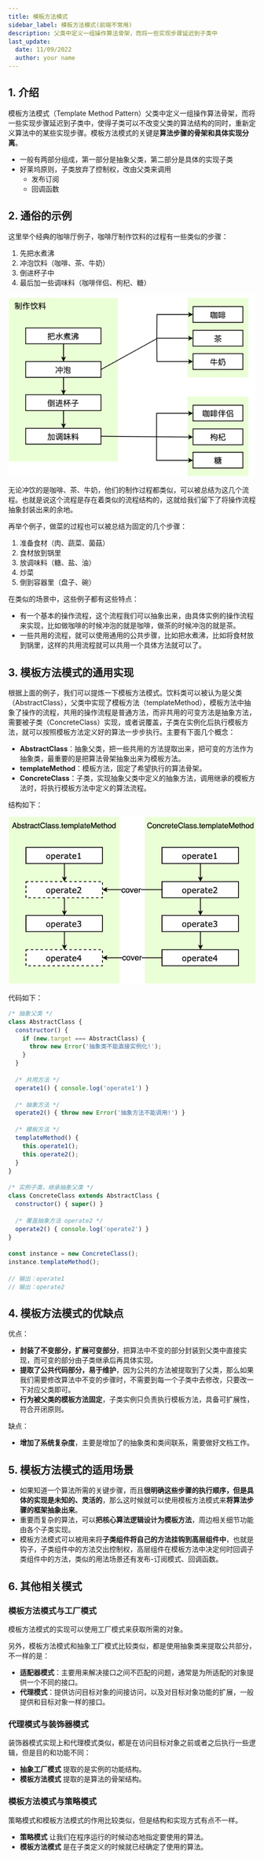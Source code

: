 ```yaml
---
title: 模板方法模式
sidebar_label: 模板方法模式(前端不常用)
description: 父类中定义一组操作算法骨架，而将一些实现步骤延迟到子类中
last_update:
  date: 11/09/2022
  author: your name
---
```


## 1. 介绍

模板方法模式（Template Method Pattern）父类中定义一组操作算法骨架，而将一些实现步骤延迟到子类中，使得子类可以不改变父类的算法结构的同时，重新定义算法中的某些实现步骤。模板方法模式的关键是**算法步骤的骨架和具体实现分离**。

+ 一般有两部分组成，第一部分是抽象父类，第二部分是具体的实现子类
+ 好莱坞原则，子类放弃了控制权，改由父类来调用
  + 发布订阅
  + 回调函数

## 2. 通俗的示例

这里举个经典的咖啡厅例子，咖啡厅制作饮料的过程有一些类似的步骤：

1. 先把水煮沸
2. 冲泡饮料（咖啡、茶、牛奶）
3. 倒进杯子中
4. 最后加一些调味料（咖啡伴侣、枸杞、糖）

![](https://raw.githubusercontent.com/retech-fe/image-hosting/main/img/2022/12/11/08-44-48-e961d42fd04278611cb3f18f29e87a43-20221211084448-cada43.png)


无论冲饮的是咖啡、茶、牛奶，他们的制作过程都类似，可以被总结为这几个流程。也就是说这个流程是存在着类似的流程结构的，这就给我们留下了将操作流程抽象封装出来的余地。

再举个例子，做菜的过程也可以被总结为固定的几个步骤：

1. 准备食材（肉、蔬菜、菌菇）
2. 食材放到锅里
3. 放调味料（糖、盐、油）
4. 炒菜
5. 倒到容器里（盘子、碗）

在类似的场景中，这些例子都有这些特点：

* 有一个基本的操作流程，这个流程我们可以抽象出来，由具体实例的操作流程来实现，比如做咖啡的时候冲泡的就是咖啡，做茶的时候冲泡的就是茶。
* 一些共用的流程，就可以使用通用的公共步骤，比如把水煮沸，比如将食材放到锅里，这样的共用流程就可以共用一个具体方法就可以了。

## 3. 模板方法模式的通用实现

根据上面的例子，我们可以提炼一下模板方法模式。饮料类可以被认为是父类（AbstractClass），父类中实现了模板方法（templateMethod），模板方法中抽象了操作的流程，共用的操作流程是普通方法，而非共用的可变方法是抽象方法，需要被子类（ConcreteClass）实现，或者说覆盖，子类在实例化后执行模板方法，就可以按照模板方法定义好的算法一步步执行。主要有下面几个概念：

* **AbstractClass**：抽象父类，把一些共用的方法提取出来，把可变的方法作为抽象类，最重要的是把算法骨架抽象出来为模板方法。
* **templateMethod**：模板方法，固定了希望执行的算法骨架。
* **ConcreteClass**：子类，实现抽象父类中定义的抽象方法，调用继承的模板方法时，将执行模板方法中定义的算法流程。

结构如下：

![](https://raw.githubusercontent.com/retech-fe/image-hosting/main/img/2022/12/11/08-46-15-4e8e012d0867eb1f36514dae8eec68de-20221211084615-9ca9f8.png)

代码如下：

```javascript
/* 抽象父类 */
class AbstractClass {
  constructor() {
    if (new.target === AbstractClass) {
      throw new Error('抽象类不能直接实例化!');
    }
  }

  /* 共用方法 */
  operate1() { console.log('operate1') }

  /* 抽象方法 */
  operate2() { throw new Error('抽象方法不能调用!') }

  /* 模板方法 */
  templateMethod() {
    this.operate1();
    this.operate2();
  }
}

/* 实例子类，继承抽象父类 */
class ConcreteClass extends AbstractClass {
  constructor() { super() }

  /* 覆盖抽象方法 operate2 */
  operate2() { console.log('operate2') }
}

const instance = new ConcreteClass();
instance.templateMethod();

// 输出：operate1
// 输出：operate2
```

## 4. 模板方法模式的优缺点

优点：

* **封装了不变部分，扩展可变部分**，把算法中不变的部分封装到父类中直接实现，而可变的部分由子类继承后再具体实现。
* **提取了公共代码部分，易于维护**，因为公共的方法被提取到了父类，那么如果我们需要修改算法中不变的步骤时，不需要到每一个子类中去修改，只要改一下对应父类即可。
* **行为被父类的模板方法固定**，子类实例只负责执行模板方法，具备可扩展性，符合开闭原则。

缺点：

* **增加了系统复杂度**，主要是增加了的抽象类和类间联系，需要做好文档工作。

## 5. 模板方法模式的适用场景

* 如果知道一个算法所需的关键步骤，而且**很明确这些步骤的执行顺序，但是具体的实现是未知的、灵活的**，那么这时候就可以使用模板方法模式来**将算法步骤的框架抽象出来**。
* 重要而复杂的算法，可以**把核心算法逻辑设计为模板方法**，周边相关细节功能由各个子类实现。
* 模板方法模式可以被用来将**子类组件将自己的方法挂钩到高层组件中**，也就是钩子，子类组件中的方法交出控制权，高层组件在模板方法中决定何时回调子类组件中的方法，类似的用法场景还有发布-订阅模式、回调函数。

## 6. 其他相关模式

### 模板方法模式与工厂模式

模板方法模式的实现可以使用工厂模式来获取所需的对象。

另外，模板方法模式和抽象工厂模式比较类似，都是使用抽象类来提取公共部分，不一样的是：

* **适配器模式**：主要用来解决接口之间不匹配的问题，通常是为所适配的对象提供一个不同的接口。
* **代理模式**：提供访问目标对象的间接访问，以及对目标对象功能的扩展，一般提供和目标对象一样的接口。

### 代理模式与装饰器模式

装饰器模式实现上和代理模式类似，都是在访问目标对象之前或者之后执行一些逻辑，但是目的和功能不同：

* **抽象工厂模式** 提取的是实例的功能结构。
* **模板方法模式** 提取的是算法的骨架结构。

### 模板方法模式与策略模式

策略模式和模板方法模式的作用比较类似，但是结构和实现方式有点不一样。

* **策略模式** 让我们在程序运行的时候动态地指定要使用的算法。
* **模板方法模式** 是在子类定义的时候就已经确定了使用的算法。
